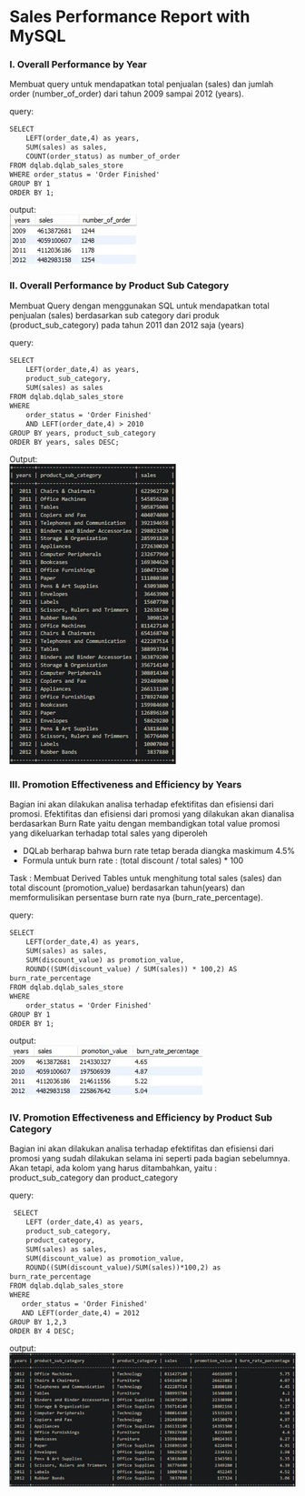 # Sales Performance Report with MySQL
### I. Overall Performance by Year
Membuat query untuk mendapatkan total penjualan (sales) dan jumlah order (number_of_order) dari tahun 2009 sampai 2012 (years). 

query:
     
    SELECT
	    LEFT(order_date,4) as years,
        SUM(sales) as sales,
        COUNT(order_status) as number_of_order
    FROM dqlab.dqlab_sales_store
    WHERE order_status = 'Order Finished'
    GROUP BY 1
    ORDER BY 1;

output:  
    ![output1](https://github.com/ajiepamungkasep/Sales-Performance-Report-with-MySQL/blob/main/1.JPG)
    
### II. Overall Performance by Product Sub Category
Membuat Query dengan menggunakan SQL untuk mendapatkan total penjualan (sales) berdasarkan sub category dari produk (product_sub_category) pada tahun 2011 dan 2012 saja (years) 

query:
     
    SELECT 
	    LEFT(order_date,4) as years,
	    product_sub_category,
	    SUM(sales) as sales
    FROM dqlab.dqlab_sales_store
    WHERE 
    	order_status = 'Order Finished'
	    AND LEFT(order_date,4) > 2010
    GROUP BY years, product_sub_category
    ORDER BY years, sales DESC;
Output:  
![output2](https://github.com/ajiepamungkasep/Sales-Performance-Report-with-MySQL/blob/main/2.JPG)

### III. Promotion Effectiveness and Efficiency by Years
Bagian ini akan dilakukan analisa terhadap efektifitas dan efisiensi dari promosi.
Efektifitas dan efisiensi dari promosi yang dilakukan akan dianalisa berdasarkan Burn Rate yaitu dengan membandigkan total value promosi yang dikeluarkan terhadap total sales yang diperoleh  
* DQLab berharap bahwa burn rate tetap berada diangka maskimum 4.5%
* Formula untuk burn rate : (total discount / total sales) * 100

Task : Membuat Derived Tables untuk menghitung total sales (sales) dan total discount (promotion_value) berdasarkan tahun(years) dan memformulisikan persentase burn rate nya (burn_rate_percentage).  

query:
     
    SELECT 
	    LEFT(order_date,4) as years,
	    SUM(sales) as sales,
	    SUM(discount_value) as promotion_value,
	    ROUND((SUM(discount_value) / SUM(sales)) * 100,2) AS burn_rate_percentage
    FROM dqlab.dqlab_sales_store
    WHERE
	    order_status = 'Order Finished'
    GROUP BY 1
    ORDER BY 1;
output:  
![output3](https://github.com/ajiepamungkasep/Sales-Performance-Report-with-MySQL/blob/main/3.JPG)

### IV. Promotion Effectiveness and Efficiency by Product Sub Category
Bagian ini akan dilakukan analisa terhadap efektifitas dan efisiensi dari promosi yang sudah dilakukan selama ini seperti pada bagian sebelumnya.   
Akan tetapi, ada kolom yang harus ditambahkan, yaitu : product_sub_category dan product_category

query:
     
     SELECT 
	    LEFT (order_date,4) as years,
	    product_sub_category,
	    product_category,
	    SUM(sales) as sales,
	    SUM(discount_value) as promotion_value,
	    ROUND((SUM(discount_value)/SUM(sales))*100,2) as burn_rate_percentage
    FROM dqlab.dqlab_sales_store
    WHERE 
	   order_status = 'Order Finished'
	   AND LEFT(order_date,4) = 2012
    GROUP BY 1,2,3
    ORDER BY 4 DESC;

output:  
![output4](https://github.com/ajiepamungkasep/Sales-Performance-Report-with-MySQL/blob/main/4.JPG)
